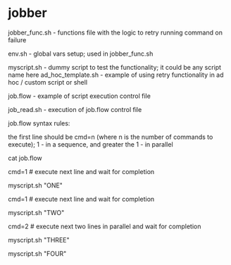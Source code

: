 # jobber

jobber_func.sh - functions file with the logic to retry running command on failure

env.sh - global vars setup; used in jobber_func.sh

myscript.sh - dummy script to test the functionality; it could be any script name here
ad_hoc_template.sh - example of using retry functionality in ad hoc / custom script or shell

job.flow - example of script execution control file

job_read.sh - execution of job.flow control file

job.flow syntax rules:

the first line should be cmd=n (where n is the number of commands to execute); 1 - in a sequence, and greater the 1 - in parallel

cat job.flow

  cmd=1 # execute next line and wait for completion

  myscript.sh "ONE"

  cmd=1 # execute next line and wait for completion

  myscript.sh "TWO"

  cmd=2 # execute next two lines in parallel and wait for completion

  myscript.sh "THREE"

  myscript.sh "FOUR"
